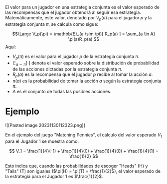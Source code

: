 
El valor para un jugador en una estrategia conjunta es el valor esperado de las recompensas que el jugador obtendrá al seguir esa estrategia. Matemáticamente, este valor, denotado por $V_p(\pi)$ para el jugador $p$ y la estrategia conjunta $\pi$, se calcula como sigue:

$$\Large V_p(\pi) = \mathbb{E}_{a \sim \pi}[ R_p(a) ] = \sum_{a \in A} \pi(a)R_p(a) $$
Aquí:

- $V_p(\pi)$ es el valor para el jugador $p$ de la estrategia conjunta $\pi$.
- $\mathbb{E}_{a \sim \pi}[ \cdot ]$ denota el valor esperado sobre la distribución de probabilidad de las acciones dictadas por la estrategia conjunta $\pi$.
- $R_p(a)$ es la recompensa que el jugador $p$ recibe al tomar la acción $a$.
- $\pi(a)$ es la probabilidad de tomar la acción $a$ según la estrategia conjunta $\pi$.
- $A$ es el conjunto de todas las posibles acciones.

# Ejemplo

![[Pasted image 20231130112323.png]]

En el ejemplo del juego "Matching Pennies", el cálculo del valor esperado $V_1$ para el Jugador 1 se muestra como:

$$
V_1 = \frac{1}{4}(-1) + \frac{1}{4}(0) + \frac{1}{4}(0) + \frac{1}{4}(1) = \frac{1}{2}
$$

Esto indica que, cuando las probabilidades de escoger "Heads" (H) y "Tails" (T) son iguales ($\pi(H) = \pi(T) = \frac{1}{2}$), el valor esperado de la estrategia para el Jugador 1 es $\frac{1}{2}$.
